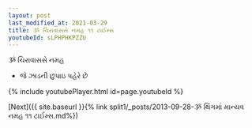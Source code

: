 ```yaml
---
layout: post
last_modified_at: 2021-03-29
title: ૐ ચિરાવાસસે નમહ ૧૧ ટાઈમ્સ
youtubeId: sLPHPHKPZZU
---
```

 
 
 ૐ ચિરાવાસસે નમહ  
 
 -  જે ઝાડની છુપાઇ પહેરે છે 
 
  
 
  
 
 
 
 
 
 


{% include youtubePlayer.html id=page.youtubeId %}
 
[Next]({{ site.baseurl }}{% link  split1/_posts/2013-09-28-ૐ થિંગમાં માન્યવ નમહ ૧૧ ટાઈમ્સ.md%})
 
